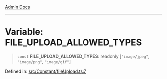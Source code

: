 [Admin Docs](/)

***

# Variable: FILE\_UPLOAD\_ALLOWED\_TYPES

> `const` **FILE\_UPLOAD\_ALLOWED\_TYPES**: readonly \[`"image/jpeg"`, `"image/png"`, `"image/gif"`\]

Defined in: [src/Constant/fileUpload.ts:7](https://github.com/PalisadoesFoundation/talawa-admin/blob/main/src/Constant/fileUpload.ts#L7)
